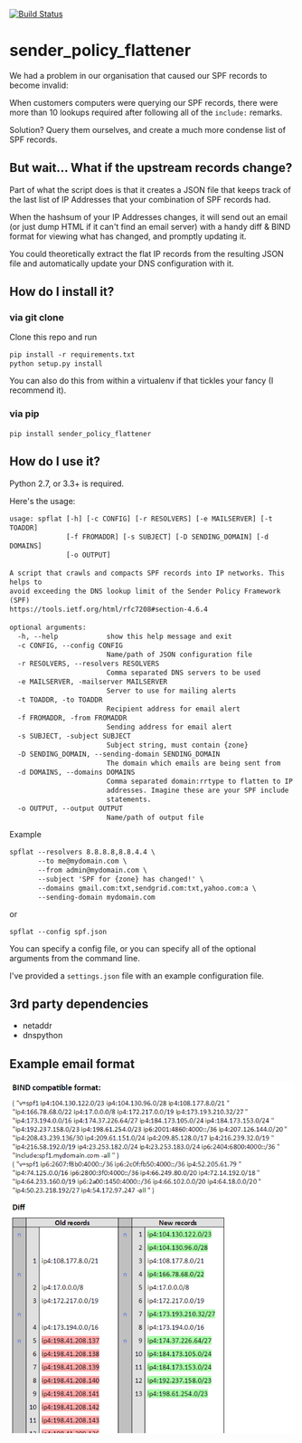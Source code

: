 [![Build Status](https://api.travis-ci.org/cetanu/sender_policy_flattener.svg?branch=master)](https://travis-ci.org/cetanu/sender_policy_flattener)

sender_policy_flattener
=======================

We had a problem in our organisation that caused our SPF records to become invalid:

When customers computers were querying our SPF records, there were more than 10 lookups required after following all of the `include:` remarks.

Solution? Query them ourselves, and create a much more condense list of SPF records.

But wait... What if the upstream records change?
------------------------------------------------

Part of what the script does is that it creates a JSON file that keeps track of the last list of IP Addresses that your combination of SPF records had.

When the hashsum of your IP Addresses changes, it will send out an email (or just dump HTML if it can't find an email server) with a handy diff & BIND format for viewing what has changed, and promptly updating it.

You could theoretically extract the flat IP records from the resulting JSON file and automatically update your DNS configuration with it.

How do I install it?
--------------------

### via git clone

Clone this repo and run 

    pip install -r requirements.txt
    python setup.py install

You can also do this from within a virtualenv if that tickles your fancy (I recommend it).

### via pip

    pip install sender_policy_flattener

How do I use it?
----------------

Python 2.7, or 3.3+ is required.

Here's the usage:

    usage: spflat [-h] [-c CONFIG] [-r RESOLVERS] [-e MAILSERVER] [-t TOADDR]
                  [-f FROMADDR] [-s SUBJECT] [-D SENDING_DOMAIN] [-d DOMAINS]
                  [-o OUTPUT]
    
    A script that crawls and compacts SPF records into IP networks. This helps to
    avoid exceeding the DNS lookup limit of the Sender Policy Framework (SPF)
    https://tools.ietf.org/html/rfc7208#section-4.6.4
    
    optional arguments:
      -h, --help            show this help message and exit
      -c CONFIG, --config CONFIG
                            Name/path of JSON configuration file
      -r RESOLVERS, --resolvers RESOLVERS
                            Comma separated DNS servers to be used
      -e MAILSERVER, -mailserver MAILSERVER
                            Server to use for mailing alerts
      -t TOADDR, -to TOADDR
                            Recipient address for email alert
      -f FROMADDR, -from FROMADDR
                            Sending address for email alert
      -s SUBJECT, -subject SUBJECT
                            Subject string, must contain {zone}
      -D SENDING_DOMAIN, --sending-domain SENDING_DOMAIN
                            The domain which emails are being sent from
      -d DOMAINS, --domains DOMAINS
                            Comma separated domain:rrtype to flatten to IP
                            addresses. Imagine these are your SPF include
                            statements.
      -o OUTPUT, --output OUTPUT
                            Name/path of output file

Example

    spflat --resolvers 8.8.8.8,8.8.4.4 \
           --to me@mydomain.com \
           --from admin@mydomain.com \
           --subject 'SPF for {zone} has changed!' \
           --domains gmail.com:txt,sendgrid.com:txt,yahoo.com:a \
           --sending-domain mydomain.com
        
or 

    spflat --config spf.json

You can specify a config file, or you can specify all of the optional arguments from the command line.

I've provided a `settings.json` file with an example configuration file.


3rd party dependencies
----------------------

* netaddr
* dnspython

Example email format
--------------------

![Example screenshot](example/email_example.png)
